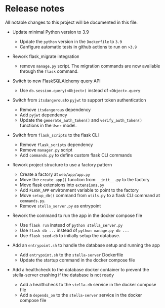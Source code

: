# Release notes
All notable changes to this project will be documented in this file.


- Update minimal Python version to 3.9
    - Update the `python` version in the `Dockerfile` to `3.9`
    - Canfigure automatic tests in github actions to run on `>3.9`

- Rework flask_migrate integration
    - remove `manage.py` script. The migration commands are now available through the `flask` command.


- Switch to new FlaskSQLAlchemy query API
    - Use `db.session.query(<Object>)` instead of `<Object>.query`

- Switch from `itsdangerous`to `pyjwt` to support token authentication
    - Remove `itsdangerous` dependency
    - Add `pyjwt` dependency
    - Update the `generate_auth_token()` and `verify_auth_token()` functions in the `User` model.

- Switch from `flask_scripts` to the flask CLI
    - Remove `flask_scripts` dependency
    - Remove `manager.py` script
    - Add `commands.py` to define custom flask CLI commands

- Rework project structure to use a factory pattern
    - Create a factory at `web/app/app.py`
    - Move the `create_app()` function from `__init__.py` to the factory
    - Move flask extensions into `extensions.py`
    - Add `FLASK_APP` environment variable to point to the factory
    - Move `setup_db()` command from `utils.py` to a flask CLI command at `commands.py`.
    - Remove `stella_server.py` as entrypoint

- Rework the command to run the app in the docker compose file
    - Use `flask run` instead of `python stella_server.py`
    - Use `flask db ...` instead of `python manage.py db ...`
    - Use `flask seed-db` to initially setup the database.


- Add an `entrypoint.sh` to handle the database setup and running the app
    - Add `entrypoint.sh` to the `stella-server` Dockerfile
    - Update the startup command in the docker compose file

- Add a healthcheck to the database docker container to prevent the stella-server crashing if the database is not ready
    - Add a healthcheck to the `stella-db` service in the docker compose file
    - Add a `depends_on` to the `stella-server` service in the docker compose file

